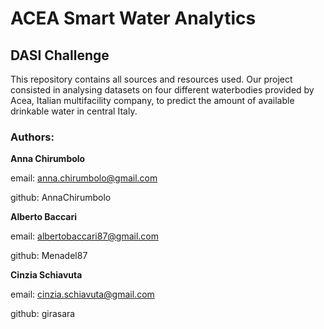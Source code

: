 # ACEA Smart Water Analytics 
## DASI Challenge

This repository contains all sources and resources used. Our project consisted in analysing datasets on four different waterbodies provided by Acea, Italian multifacility company, to predict the amount of available drinkable water in central Italy.


### Authors:

**Anna Chirumbolo**

email: anna.chirumbolo@gmail.com

github: AnnaChirumbolo


**Alberto Baccari**

email: albertobaccari87@gmail.com

github: Menadel87

**Cinzia Schiavuta**

email: cinzia.schiavuta@gmail.com

github: girasara
